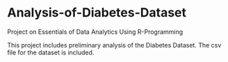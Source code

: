# Analysis-of-Diabetes-Dataset
Project on Essentials of Data Analytics Using R-Programming

This project includes preliminary analysis of the Diabetes Dataset.
The csv file for the dataset is included.
